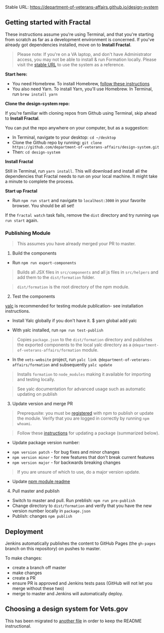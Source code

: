 Stable URL: https://department-of-veterans-affairs.github.io/design-system

## Getting started with Fractal

These instructions assume you're using Terminal, and that you're starting from scratch as far as a development environment is concerned. If you've already got dependencies installed, move on to **Install Fractal**.

> Please note: If you're on a VA laptop, and don't have Administrator access, you may not be able to install & run Formation locally. Please visit the [stable URL](https://department-of-veterans-affairs.github.io/design-system) to use the system as a reference.

**Start here:**

- You need Homebrew. To install Homebrew, [follow these instructions](https://www.howtogeek.com/211541/homebrew-for-os-x-easily-installs-desktop-apps-and-terminal-utilities/)
- You also need Yarn. To install Yarn, you'll use Homebrew. In Terminal, run `brew install yarn`

**Clone the design-system repo:**

If you're familiar with cloning repos from Github using Terminal, skip ahead to **Install Fractal**.

You can put the repo anywhere on your computer, but as a suggestion:
- In Terminal, navigate to your desktop: `cd ~/desktop`
- Clone the Github repo by running: `git clone https://github.com/department-of-veterans-affairs/design-system.git`
- Then: `cd design-system`

**Install Fractal**

Still in Terminal, run `yarn install`. This will download and install all the dependencies that Fractal needs to run on your local machine. It might take a minute to complete the process.

**Start up Fractal**

* Run `npm run start` and navigate to `localhost:3000` in your favorite browser. You should be all set!

If the `fractal watch` task fails, remove the `dist` directory and try running `npm run start` again.

### Publishing Module

> This assumes you have already merged your PR to master.

1. Build the components

* Run `npm run export-components`

> Builds all JSX files in `src/components` and all js files in `src/helpers` and add them to the `dist/formation` folder.

> `dist/formation` is the root directory of the npm module.

2. Test the components

[yalc](https://github.com/whitecolor/yalc) is recommended for testing module publication- see installation instructions.

* Install Yalc globally if you don't have it.
      $ yarn global add yalc

* With yalc installed, run `npm run test-publish`

> Copies `package.json` to the `dist/formation` directory and publishes the exported components to the local yalc directory as a `@department-of-veterans-affairs/formation` module.

* In the `vets-website` project, run `yalc link @department-of-veterans-affairs/formation` and subsequently `yalc update`

> Installs `formation` to `node_modules` making it available for importing and testing locally.

> See yalc documentation for advanced usage such as automatic updating on publish

3. Update version and merge PR

> Preprequsite: you must be [registered](https://docs.npmjs.com/getting-started/publishing-npm-packages) with npm to publish or update the module. Verify that you are logged in correctly by running `npm whoami`.

> Follow these [instructions](https://docs.npmjs.com/getting-started/publishing-npm-packages#how-to-update-the-version-number) for updating a package (summarized below).

* Update package version number:

- `npm version patch` - for bug fixes and minor changes
- `npm version minor` - for new features that don't break current features
- `npm version major` - for backwards breaking changes

> If you are unsure of which to use, do a major version update.

* Update [npm module readme](module-readme.md)

4. Pull master and publish

* Switch to master and pull. Run preblish: `npm run pre-publish`
* Change directory to `dist/formation` and verify that you have the new version number locally in `package.json`
* Publish: changes `npm publish`

## Deployment

Jenkins automatically publishes the content to GitHub Pages (the `gh-pages` branch on this repository) on pushes to master.

To make changes:

- create a branch off master
- make changes
- create a PR
- ensure PR is approved and Jenkins tests pass (GitHub will not let you merge without these two)
- merge to master and Jenkins will automatically deploy.

## Choosing a design system for Vets.gov

This has been migrated to [another file](research.md) in order to keep the README instructional.
